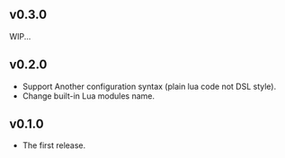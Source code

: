 ## v0.3.0

WIP...

## v0.2.0

* Support Another configuration syntax (plain lua code not DSL style).
* Change built-in Lua modules name.

## v0.1.0

* The first release.
